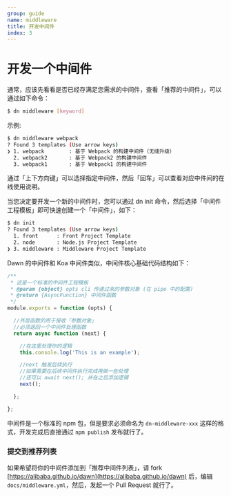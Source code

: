 ```yaml
---
group: guide
name: middleware
title: 开发中间件
index: 3
---
```


# 开发一个中间件


通常，应该先看看是否已经存满足您需求的中间件，查看「推荐的中间件」，可以通过如下命令：

```sh
$ dn middleware [keyword]
```

示例:
```sh
$ dn middleware webpack
? Found 3 templates (Use arrow keys)
❯ 1. webpack        : 基于 Webpack 的构建中间件（无缝升级）
  2. webpack2       : 基于 Webpack2 的构建中间件
  3. webpack1       : 基于 Webpack1 的构建中间件
```

通过「上下方向键」可以选择指定中间件，然后「回车」可以查看对应中件间的在线使用说明。

当您决定要开发一个新的中间件时，您可以通过 dn init 命令，然后选择「中间件工程模板」即可快速创建一个「中间件」，如下：

```sh
$ dn init
? Found 3 templates (Use arrow keys)
  1. front      : Front Project Template
  2. node       : Node.js Project Template
❯ 3. middleware : Middleware Project Template
```

Dawn 的中间件和 Koa 中间件类似，中间件核心基础代码结构如下：

```js
/**
 * 这是一个标准的中间件工程模板
 * @param {object} opts cli 传递过来的参数对象 (在 pipe 中的配置)
 * @return {AsyncFunction} 中间件函数
 */
module.exports = function (opts) {

  //外层函数的用于接收「参数对象」
  //必须返回一个中间件处理函数
  return async function (next) {

    //在这里处理你的逻辑
    this.console.log('This is an example');

    //next 触发后续执行
    //如果需要在后续中间件执行完成再做一些处理
    //还可以 await next(); 并在之后添加逻辑
    next();

  };

};
```

中间件是一个标准的 npm 包，但是要求必须命名为 `dn-middleware-xxx` 这样的格式，开发完成后直接通过 `npm publish` 发布就行了。

### 提交到推荐列表
如果希望将你的中间件添加到「推荐中间件列表」，请 fork [https://alibaba.github.io/dawn](https://alibaba.github.io/dawn) 后，编辑 `docs/middleware.yml`，然后，发起一个 Pull Request 就行了。